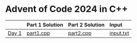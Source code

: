 # Advent of Code 2024 in C++

|                                              | Part 1 Solution                 | Part 2 Solution                 | Input                           |
|:---------------------------------------------|:--------------------------------|:--------------------------------|:--------------------------------|
| [Day 1](https://adventofcode.com/2023/day/1) | [part1.cpp](Day%2001/part1.cpp) | [part2.cpp](Day%2001/part2.cpp) | [input.txt](Day%2001/input.txt) |
